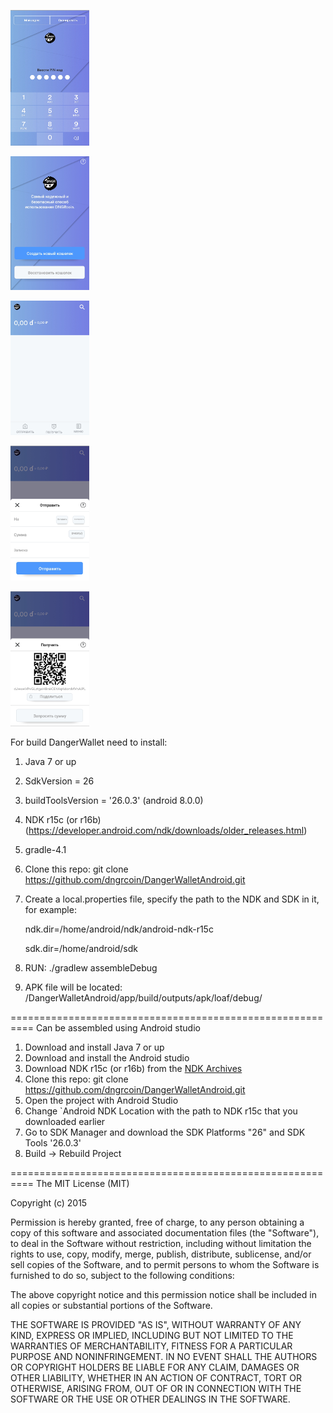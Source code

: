 ![dngrwallet screen](/images/screen.png)

![dngrwallet screen2](/images/screen2.png)

![dngrwallet screen3](/images/screen3.png)

![dngrwallet screen4](/images/screen4.png)

![dngrwallet screen5](/images/screen5.png)


For build DangerWallet need to install:
 
1. Java 7 or up
2. SdkVersion = 26
3. buildToolsVersion = '26.0.3' (android 8.0.0)
4. NDK r15c (or r16b) (https://developer.android.com/ndk/downloads/older_releases.html)
5. gradle-4.1
6. Clone this repo:
   git clone https://github.com/dngrcoin/DangerWalletAndroid.git
7. Create a local.properties file, specify the path to the NDK and SDK in it, for example:

   ndk.dir=/home/android/ndk/android-ndk-r15c

   sdk.dir=/home/android/sdk

8. RUN:
  ./gradlew assembleDebug
9. APK file will be located: /DangerWalletAndroid/app/build/outputs/apk/loaf/debug/

==========================================================
Can be assembled using Android studio

1. Download and install Java 7 or up
2. Download and install the Android studio
3. Download NDK r15c (or r16b) from the [NDK Archives](https://developer.android.com/ndk/downloads/older_releases.html)
4. Clone this repo:
   git clone https://github.com/dngrcoin/DangerWalletAndroid.git
5. Open the project with Android Studio
6. Change `Android NDK Location with the path to NDK r15c that you downloaded earlier
7. Go to SDK Manager and download the SDK Platforms "26" and SDK Tools '26.0.3'
9. Build -> Rebuild Project

==========================================================
The MIT License (MIT)

Copyright (c) 2015 

Permission is hereby granted, free of charge, to any person obtaining a copy
of this software and associated documentation files (the "Software"), to deal
in the Software without restriction, including without limitation the rights
to use, copy, modify, merge, publish, distribute, sublicense, and/or sell
copies of the Software, and to permit persons to whom the Software is
furnished to do so, subject to the following conditions:

The above copyright notice and this permission notice shall be included in all
copies or substantial portions of the Software.

THE SOFTWARE IS PROVIDED "AS IS", WITHOUT WARRANTY OF ANY KIND, EXPRESS OR
IMPLIED, INCLUDING BUT NOT LIMITED TO THE WARRANTIES OF MERCHANTABILITY,
FITNESS FOR A PARTICULAR PURPOSE AND NONINFRINGEMENT. IN NO EVENT SHALL THE
AUTHORS OR COPYRIGHT HOLDERS BE LIABLE FOR ANY CLAIM, DAMAGES OR OTHER
LIABILITY, WHETHER IN AN ACTION OF CONTRACT, TORT OR OTHERWISE, ARISING FROM,
OUT OF OR IN CONNECTION WITH THE SOFTWARE OR THE USE OR OTHER DEALINGS IN THE
SOFTWARE.



